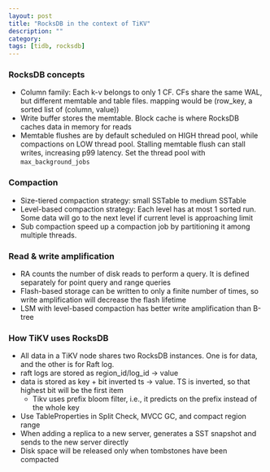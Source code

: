```yaml
---
layout: post
title: "RocksDB in the context of TiKV"
description: ""
category: 
tags: [tidb, rocksdb]
---
```


### RocksDB concepts
* Column family: Each k-v belongs to only 1 CF. CFs share the same WAL, but different memtable and table files. mapping would be (row_key, a sorted list of (column, value))
* Write buffer stores the memtable. Block cache is where RocksDB caches data in memory for reads
* Memtable flushes are by default scheduled on HIGH thread pool, while compactions on LOW thread pool. Stalling memtable flush can stall writes, increasing p99 latency. Set the thread pool with `max_background_jobs` 

### Compaction
* Size-tiered compaction strategy: small SSTable to medium SSTable
* Level-based compaction strategy: Each level has at most 1 sorted run. Some data will go to the next level if current level is approaching limit
* Sub compaction speed up a compaction job by partitioning it among multiple threads.

### Read & write amplification
* RA counts the number of disk reads to perform a query. It is defined separately for point query and range queries
* Flash-based storage can be written to only a finite number of times, so write amplification will decrease the flash lifetime
* LSM with level-based compaction has better write amplification than B-tree

### How TiKV uses RocksDB
* All data in a TiKV node shares two RocksDB instances. One is for data, and the other is for Raft log.
* raft logs are stored as region_id/log_id -> value
* data is stored as key + bit inverted ts -> value. TS is inverted, so that highest bit will be the first item
  * Tikv uses prefix bloom filter, i.e., it predicts on the prefix instead of the whole key
* Use TableProperties in Split Check, MVCC GC, and compact region range
* When adding a replica to a new server, generates a SST snapshot and sends to the new server directly
* Disk space will be released only when tombstones have been compacted

